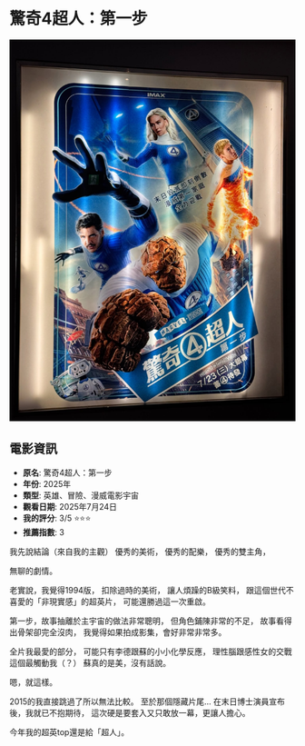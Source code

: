 # 驚奇4超人：第一步

![image](imgs/fantastic_4_first_step.jpg)

## 電影資訊

- **原名**: 驚奇4超人：第一步
- **年份**: 2025年
- **類型**: 英雄、冒險、漫威電影宇宙
- **觀看日期**: 2025年7月24日
- **我的評分**: 3/5 ⭐⭐⭐
- **推薦指數**: 3

我先說結論（來自我的主觀）
優秀的美術，
優秀的配樂，
優秀的雙主角，

無聊的劇情。

老實說，我覺得1994版，
扣除過時的美術，
讓人煩躁的B級笑料，
跟這個世代不喜愛的「非現實感」的超英片，
可能還勝過這一次重啟。

第一步，故事抽離於主宇宙的做法非常聰明，
但角色鋪陳非常的不足，
故事看得出骨架卻完全沒肉，
我覺得如果拍成影集，會好非常非常多。

全片我最愛的部分，
可能只有李德跟蘇的小小化學反應，
理性腦跟感性女的交戰這個最觸動我（？）
蘇真的是美，沒有話說。

嗯，就這樣。

2015的我直接跳過了所以無法比較。
至於那個隱藏片尾…
在末日博士演員宣布後，我就已不抱期待，
這次硬是要套入又只敢放一幕，更讓人擔心。

今年我的超英top還是給「超人」。
